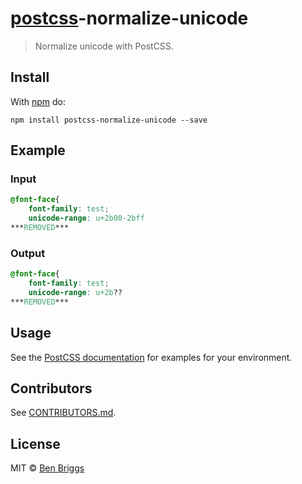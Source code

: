 # [postcss][postcss]-normalize-unicode

> Normalize unicode with PostCSS.

## Install

With [npm](https://npmjs.org/package/postcss-normalize-unicode) do:

```
npm install postcss-normalize-unicode --save
```

## Example

### Input

```css
@font-face{
    font-family: test;
    unicode-range: u+2b00-2bff
***REMOVED***
```

### Output

```css
@font-face{
    font-family: test;
    unicode-range: u+2b??
***REMOVED***
``` 

## Usage

See the [PostCSS documentation](https://github.com/postcss/postcss#usage) for
examples for your environment.

## Contributors

See [CONTRIBUTORS.md](https://github.com/cssnano/cssnano/blob/master/CONTRIBUTORS.md).

## License

MIT © [Ben Briggs](http://beneb.info)

[postcss]: https://github.com/postcss/postcss
